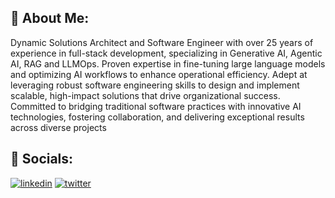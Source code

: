 ## 🚀 About Me:
Dynamic Solutions Architect and Software Engineer with over 25 years of experience in full-stack development, specializing in Generative AI, Agentic AI, RAG and LLMOps. Proven expertise in fine-tuning large language models and optimizing AI workflows to enhance operational efficiency. Adept at leveraging robust software engineering skills to design and implement scalable, high-impact solutions that drive organizational success. Committed to bridging traditional software practices with innovative AI technologies, fostering collaboration, and delivering exceptional results across diverse projects


## 🔗 Socials:
[![linkedin](https://img.shields.io/badge/linkedin-0A66C2?style=for-the-badge&logo=linkedin&logoColor=white)](https://www.linkedin.com/in/satishpolasi/)
[![twitter](https://img.shields.io/badge/twitter-1DA1F2?style=for-the-badge&logo=twitter&logoColor=white)](https://twitter.com/)
